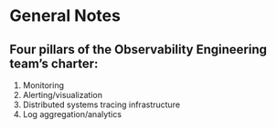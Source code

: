 # General Notes

## Four pillars of the Observability Engineering team’s charter:
1. Monitoring
2. Alerting/visualization
3. Distributed systems tracing infrastructure
4. Log aggregation/analytics
